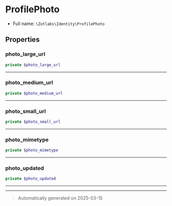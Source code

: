 
# ProfilePhoto





* Full name: `\Zotlabs\Identity\ProfilePhoto`



## Properties


### photo_large_url



```php
private $photo_large_url
```






***

### photo_medium_url



```php
private $photo_medium_url
```






***

### photo_small_url



```php
private $photo_small_url
```






***

### photo_mimetype



```php
private $photo_mimetype
```






***

### photo_updated



```php
private $photo_updated
```






***



***
> Automatically generated on 2025-03-15
